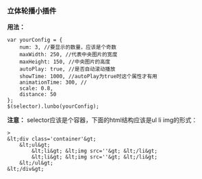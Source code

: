 ### 立体轮播小插件

**用法：**

```
var yourConfig = {
    num: 3, //要显示的数量，应该是个奇数
    maxWidth: 250, //代表中央图片的宽度
    maxHeight: 150, //中央图片的高度
    autoPlay: true, //是否自动滚动播放
    showTime: 1000, //autoPlay为true时这个属性才有用
    animationTime: 300, //
    scale: 0.8,
    distance: 50
};
$(selector).lunbo(yourConfig);
```
**注意：**
selector应该是个容器，下面的html结构应该是ul li img的形式：

```
>
&lt;div class='container'&gt;
	&lt;ul&gt;
		&lt;li&gt; &lt;img src=''&gt; &lt;/li&gt;
		&lt;li&gt; &lt;img src=''&gt; &lt;/li&gt;
	&lt;/ul&gt;
&lt;/div&gt;

```
